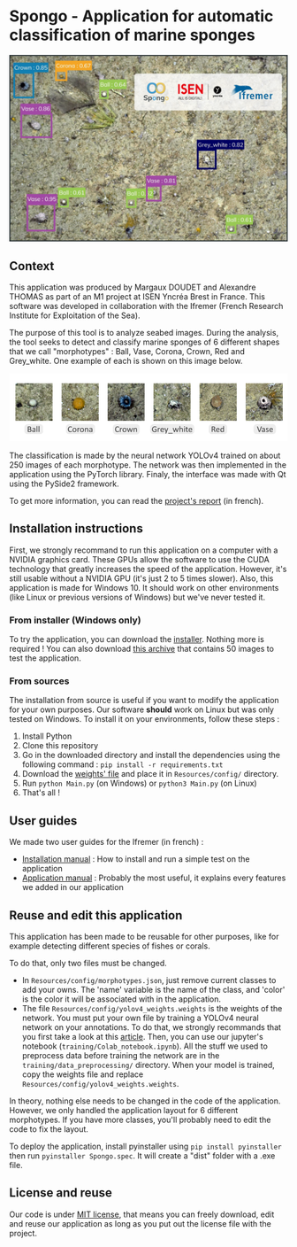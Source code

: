 # Spongo - Application for automatic classification of marine sponges

![repository header](documents/img/header.png) 

## Context
This application was produced by Margaux DOUDET and Alexandre THOMAS as part of an M1 project at ISEN Yncréa Brest in France. This software was developed in collaboration with the Ifremer (French Research Institute for Exploitation of the Sea).

The purpose of this tool is to analyze seabed images. During the analysis, the tool seeks to detect and classify marine sponges of 6 different shapes that we call "morphotypes" : Ball, Vase, Corona, Crown, Red and Grey_white. One example of each is shown on this image below.

![morphotypes](documents/img/morphotypes.png) 

The classification is made by the neural network YOLOv4 trained on about 250 images of each morphotype. The network was then implemented in the application using the PyTorch library. Finaly, the interface was made with Qt using the PySide2 framework.

To get more information, you can read the [project's report](documents/Rapport%20de%20projet.pdf) (in french).


## Installation instructions
First, we strongly recommand to run this application on a computer with a NVIDIA graphics card. These GPUs allow the software to use the CUDA technology that greatly increases the speed of the application. However, it's still usable without a NVIDIA GPU (it's just 2 to 5 times slower). Also, this application is made for Windows 10. It should work on other environments (like Linux or previous versions of Windows) but we've never tested it.

### From installer (Windows only)
To try the application, you can download the [installer](https://github.com/shell-done/Spongo/releases/download/latest/Spongo_R10_Installer.exe). Nothing more is required ! You can also download [this archive](https://github.com/shell-done/Spongo/releases/download/v1.0/Images_test.zip) that contains 50 images to test the application.

### From sources
The installation from source is useful if you want to modify the application for your own purposes. Our software **should** work on Linux but was only tested on Windows. To install it on your environments, follow these steps :  
  1. Install Python
  2. Clone this repository
  3. Go in the downloaded directory and install the dependencies using the following command : `pip install -r requirements.txt`
  4. Download the [weights' file](https://github.com/shell-done/Spongo/releases/download/latest/yolov4_weights.weights) and place it in `Resources/config/` directory. 
  5. Run `python Main.py` (on Windows) or `python3 Main.py` (on Linux)
  6. That's all !

## User guides
We made two user guides for the Ifremer (in french) :
  - [Installation manual](documents/Application%20Spongo%20-%20Guide%20d'installation.pdf) : How to install and run a simple test on the application
  - [Application manual](documents/Application%20Spongo%20-%20Guide%20de%20l'application.pdf) : Probably the most useful, it explains every features we added in our application

## Reuse and edit this application
This application has been made to be reusable for other purposes, like for example detecting different species of fishes or corals.

To do that, only two files must be changed.
  - In `Resources/config/morphotypes.json`, just remove current classes to add your owns. The 'name' variable is the name of the class, and 'color' is the color it will be associated with in the application.
  - The file `Resources/config/yolov4_weights.weights` is the weights of the network. You must put your own file by training a YOLOv4 neural network on your annotations. To do that, we strongly recommands that you first take a look at this [article](https://towardsdatascience.com/yolov4-in-google-colab-train-your-custom-dataset-traffic-signs-with-ease-3243ca91c81d). Then, you can use our jupyter's notebook (`training/Colab_notebook.ipynb`). All the stuff we used to preprocess data before training the network are in the `training/data_preprocessing/` directory. When your model is trained, copy the weights file and replace `Resources/config/yolov4_weights.weights`.

In theory, nothing else needs to be changed in the code of the application. However, we only handled the application layout for 6 different morphotypes. If you have more classes, you'll probably need to edit the code to fix the layout.

To deploy the application, install pyinstaller using `pip install pyinstaller` then run `pyinstaller Spongo.spec`. It will create a "dist" folder with a .exe file.

## License and reuse
Our code is under [MIT license](LICENSE), that means you can freely download, edit and reuse our application as long as you put out the license file with the project.
